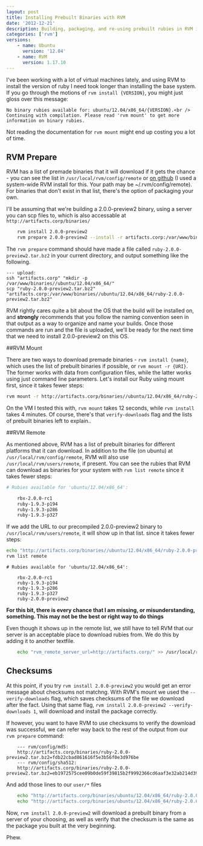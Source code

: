 ```yaml
---
layout: post
title: Installing Prebuilt Binaries with RVM
date: '2012-12-21'
description: Building, packaging, and re-using prebuilt rubies in RVM isn't well documented, but is really really useful.
categories: ['rvm']
versions:
    - name: Ubuntu
      version: '12.04'
    - name: RVM
      version: 1.17.10
---
```


I've been working with a lot of virtual machines lately, and using RVM to install the version of ruby I need took longer than installing the base system. If you go through the motions of `rvm install {VERSION}`, you might just gloss over this message:

```text
No binary rubies available for: ubuntu/12.04/x86_64/{VERSION}.<br />
Continuing with compilation. Please read 'rvm mount' to get more information on binary rubies.
```

Not reading the documentation for `rvm mount` might end up costing you a lot of time.

<!-- more -->

## RVM Prepare

RVM has a list of premade binaries that it will download if it gets the chance - you can see the list in `/usr/local/rvm/config/remote` or [on github](https://github.com/wayneeseguin/rvm/blob/master/config/remote) (I used a system-wide RVM install for this. Your path may be ~/.rvm/config/remote). For binaries that don't exist in that list, there's the option of packaging your own.

I'll be assuming that we're building a 2.0.0-preview2 binary, using a server you can scp files to, which is also accessable at `http://artifacts.corp/binaries/`

```bash
    rvm install 2.0.0-preview2
    rvm prepare 2.0.0-preview2 --install -r artifacts.corp:/var/www/binaries/
```

The `rvm prepare` command should have made a file called `ruby-2.0.0-preview2.tar.bz2` in your current directory, and output something like the following.

```text
--- upload:
ssh "artifacts.corp" "mkdir -p /var/www/binaries//ubuntu/12.04/x86_64/"
scp "ruby-2.0.0-preview2.tar.bz2" "artifacts.corp:/var/www/binaries//ubuntu/12.04/x86_64/ruby-2.0.0-preview2.tar.bz2"
```

RVM rightly cares quite a bit about the OS that the build will be installed on, and **strongly** recommends that you follow the naming convention seen in that output as a way to organize and name your builds. Once those commands are run and the file is uploaded, we'll be ready for  the next time that we need to install 2.0.0-preview2 on this OS.

##RVM Mount

There are two ways to download premade binaries - `rvm install {name}`, which uses the list of prebuilt binaries if possible, or `rvm mount -r {URI}`. The former works with data from configuration files, while the latter works using just command line parameters. Let's install our Ruby using mount first, since it takes fewer steps:

```bash
rvm mount -r http://artifacts.corp/binaries//ubuntu/12.04/x86_64/ruby-2.0.0-preview2.tar.bz2 --verify-downloads 1
```

On the VM I tested this with, `rvm mount` takes 12 seconds, while `rvm install` takes 4 minutes. Of course, there's that `verify-downloads` flag and the lists of prebuilt binaries left to explain..

##RVM Remote

As mentioned above, RVM has a list of prebuilt binaries for different platforms that it can download. In addition to the file (on ubuntu) at `/usr/local/rvm/config/remote`, RVM will also use `/usr/local/rvm/users/remote`, if present. You can see the rubies that RVM can download as binaries for your system with `rvm list remote`
since it takes fewer steps:

```bash
# Rubies available for 'ubuntu/12.04/x86_64':

    rbx-2.0.0-rc1
    ruby-1.9.3-p194
    ruby-1.9.3-p286
    ruby-1.9.3-p327
```

If we add the URL to our precompiled 2.0.0-preview2 binary to `/usr/local/rvm/users/remote`, it will show up in that list.
since it takes fewer steps:

```bash
echo "http://artifacts.corp/binaries//ubuntu/12.04/x86_64/ruby-2.0.0-preview2.tar.bz2" >> /usr/local/rvm/user/remote
rvm list remote
```
```text
# Rubies available for 'ubuntu/12.04/x86_64':

    rbx-2.0.0-rc1
    ruby-1.9.3-p194
    ruby-1.9.3-p286
    ruby-1.9.3-p327
    ruby-2.0.0-preview2
```

**For this bit, there is every chance that I am missing, or misunderstanding, something. This may not be the best or right way to do things**

Even though it shows up in the remote list, we still have to tell RVM that our server is an acceptable place to download rubies from. We do this by adding it to another textfile.

```bash
    echo "rvm_remote_server_url=http://artifacts.corp/" >> /usr/local/rvm/user/db
```

## Checksums

At this point, if you try `rvm install 2.0.0-preview2` you would get an error message about checksums not matchng. With RVM's mount we used the `--verify-downloads` flag, which saves checksums of the file we download after the fact. Using that same flag, `rvm install 2.0.0-preview2 --verify-downloads 1`, will download and install the package correctly.

If however, you want to have RVM to use checksums to verify the download was successful, we can refer way back to the rest of the output from our `rvm prepare` command:

```text
    --- rvm/config/md5:
    http://artifacts.corp/binaries/ruby-2.0.0-preview2.tar.bz2=fdb22cbad861616f5e3b56f0e3d976be
    --- rvm/config/sha512:
    http://artifacts.corp/binaries/ruby-2.0.0-preview2.tar.bz2=eb1972575cee09b0de59f39815b2f9992366cd6aaf3e32ab214d39b054029cf904260933e8b2fa101c7b5eb548d013e0e05c09d3e93dbc97a1ae55789d6a046b
```

And add those lines to our `user/*` files

```bash
    echo "http://artifacts.corp/binaries/ubuntu/12.04/x86_64/ruby-2.0.0-preview2.tar.bz2=eb1972575cee09b0de59f39815b2f9992366cd6aaf3e32ab214d39b054029cf904260933e8b2fa101c7b5eb548d013e0e05c09d3e93dbc97a1ae55789d6a046b" >> /usr/local/rvm/user/sha512
    echo "http://artifacts.corp/binaries/ubuntu/12.04/x86_64/ruby-2.0.0-preview2.tar.bz2=fdb22cbad861616f5e3b56f0e3d976be" >> /usr/local/rvm/user/md5
```

Now, `rvm install 2.0.0-preview2` will download a prebuilt binary from a server of your choosing, as well as verify that the checksum is the same as the package you built at the very beginning.

Phew.


